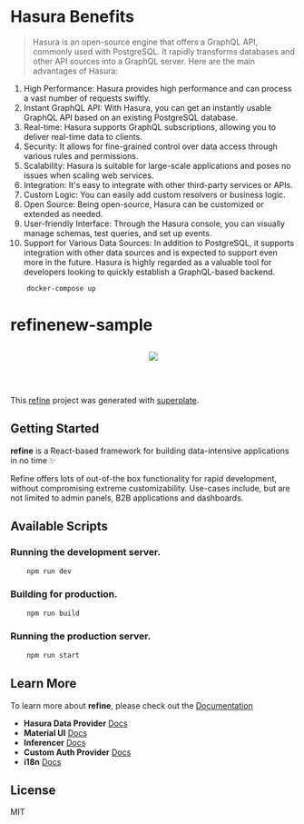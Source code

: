 # Hasura Benefits
> Hasura is an open-source engine that offers a GraphQL API, commonly used with PostgreSQL. It rapidly transforms databases and other API sources into a GraphQL server. Here are the main advantages of Hasura:

1. High Performance: Hasura provides high performance and can process a vast number of requests swiftly.
1. Instant GraphQL API: With Hasura, you can get an instantly usable GraphQL API based on an existing PostgreSQL database.
1. Real-time: Hasura supports GraphQL subscriptions, allowing you to deliver real-time data to clients.
1. Security: It allows for fine-grained control over data access through various rules and permissions.
1. Scalability: Hasura is suitable for large-scale applications and poses no issues when scaling web services.
1. Integration: It's easy to integrate with other third-party services or APIs.
1. Custom Logic: You can easily add custom resolvers or business logic.
1. Open Source: Being open-source, Hasura can be customized or extended as needed.
1. User-friendly Interface: Through the Hasura console, you can visually manage schemas, test queries, and set up events.
1. Support for Various Data Sources: In addition to PostgreSQL, it supports integration with other data sources and is expected to support even more in the future.
Hasura is highly regarded as a valuable tool for developers looking to quickly establish a GraphQL-based backend.
```bash
    docker-compose up
```


# refinenew-sample

<div align="center" style="margin: 30px;">
    <a href="https://refine.dev">
    <img src="https://refine.ams3.cdn.digitaloceanspaces.com/refine_logo.png"  align="center" />
    </a>
</div>
<br/>

This [refine](https://github.com/pankod/refine) project was generated with [superplate](https://github.com/pankod/refine).

## Getting Started

**refine** is a React-based framework for building data-intensive applications in no time ✨

Refine offers lots of out-of-the box functionality for rapid development, without compromising extreme customizability. Use-cases include, but are not limited to admin panels, B2B applications and dashboards.

## Available Scripts

### Running the development server.

```bash
    npm run dev
```

### Building for production.

```bash
    npm run build
```

### Running the production server.

```bash
    npm run start
```

## Learn More

To learn more about **refine**, please check out the [Documentation](https://refine.dev/docs)

- **Hasura Data Provider** [Docs](https://refine.dev/docs/core/providers/data-provider/#overview)
- **Material UI** [Docs](https://refine.dev/docs/ui-frameworks/mui/tutorial/)
- **Inferencer** [Docs](https://refine.dev/docs/packages/documentation/inferencer)
- **Custom Auth Provider** [Docs](https://refine.dev/docs/core/providers/auth-provider/)
- **i18n** [Docs](https://refine.dev/docs/core/providers/i18n-provider/)

## License

MIT
